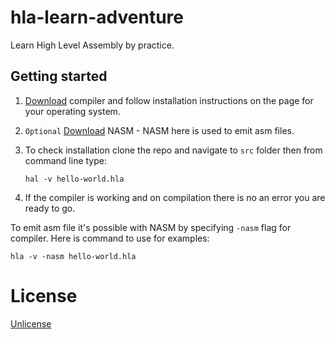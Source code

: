 # hla-learn-adventure
Learn High Level Assembly by practice.

## Getting started
1. [Download](http://www.plantation-productions.com/Webster/HighLevelAsm/dnld.html) compiler and follow installation instructions on the page for your operating system.
2. `Optional` [Download](http://www.nasm.us/) NASM - NASM here is used to emit asm files.
3. To check installation clone the repo and navigate to `src` folder then from command line type:
    
    `hal -v hello-world.hla`

4. If the compiler is working and on compilation there is no an error you are ready to go.  

To emit asm file it's possible with NASM  by specifying `-nasm` flag for compiler. Here is command to use for examples:

`hla -v -nasm hello-world.hla`

# License
 [Unlicense](/LICENSE)